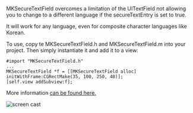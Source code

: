 MKSecureTextField overcomes a limitation of the UITextField not allowing you to change to a different language if the secureTextEntry is set to true.

It will work for any language, even for composite character languages like Korean.

To use, copy te MKSecureTextField.h and MKSecureTextField.m into your project. Then simply instantiate it and add it to a view:

    #import "MKSecureTextField.h"
    ...
    MKSecureTextField *f = [[MKSecureTextField alloc] initWithFrame:CGRectMake(35, 100, 250, 40)];
    [self.view addSubview:f];

More information <a href="http://www.uchidacoonga.com/2014/05/secure-uitextfield-with-language-support/">can be found here.</a>

![screen cast](https://github.com/adamk77/MKSecureTextField/blob/master/screenShot.gif?raw=true)
